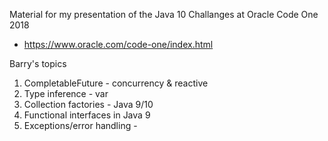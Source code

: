 Material for my presentation of the Java 10 Challanges at Oracle Code One 2018
- https://www.oracle.com/code-one/index.html

Barry's topics
1. CompletableFuture - concurrency & reactive
1. Type inference - var
1. Collection factories - Java 9/10
1. Functional interfaces in Java 9
1. Exceptions/error handling - 
